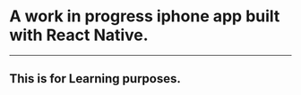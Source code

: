 # A work in progress iphone app built with React Native.
-------------

## This is for Learning purposes.